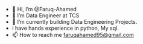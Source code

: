 - 👋 Hi, I’m @Faruq-Ahamed
- 👀 I’m Data Engineer at TCS
- 🌱 I’m currently building Data Engineering Projects.
- i have hands experience in python, My sql.
- 📫 How to reach me faruqahamed95@gmail.com

<!---
Faruq-Ahamed/Faruq-Ahamed is a ✨ special ✨ repository because its `README.md` (this file) appears on your GitHub profile.
You can click the Preview link to take a look at your changes.
--->
